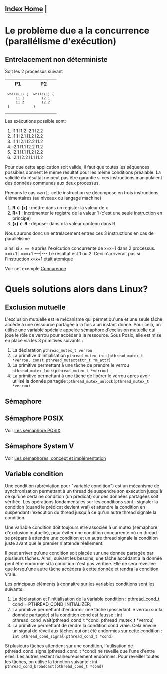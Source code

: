 [Index Home](/) |
----

# Le problème due a la concurrence (parallélisme d'exécution)

## Entrelacement non déterministe

Soit les 2 processus suivant
<table><tr>
    <th>P1</th>
    <th>P2</th> 
</tr>
<tr><td><code><pre>
while(1) {
    I1.1 
    I1.2 
}
</pre></code></td><td><code><pre>
while(1) {
    I2.1 
    I2.2 
}
</pre></code></td></tr>
</table>

Les exécutions possible sont:

1. I1.1 I1.2 I2.1 I2.2
2. I1.1 I2.1 I1.2 I2.2
3. I1.1 I2.1 I2.2 I1.2
4. I2.1 I1.1 I2.2 I1.2
4. I2.1 I1.1 I1.2 I2.2
5. I2.1 I2.2 I1.1 I1.2

Pour que cette application soit valide, il faut que toutes les séquences possibles donnent le même résultat pour les même conditions préalable. La validité du résultat ne peut pas être garantie si ces instructions manipulaient des données communes aux deux processus.

Prenons le cas `x=x+1;` cette instruction se décompose en trois instructions élémentaires (au niveaux du langage machine)

1. **R <- (x)** : mettre dans un register la valeur de x
2. **R+1** : Incrémenter le registre de la valeur 1 (c'est une seule instruction  en principe)
3. **(x) <- R** : déposer dans x la valeur contenu dans R

Nous aurons donc un entrelacement entres ces 3 instructions en cas de parallélisme

ainsi si `x == 0`
après l'exécution concurrente de x=x+1 dans 2 processus.
x=x+1 | x=x+1
---|---
Le résultat est 1 ou 2. Ceci n'arriverait pas si l'instruction x=x+1 était atomique

Voir cet exemple [Concurence](/BaseProgLinux/Threads/concurence.c)

# Quels solutions alors dans Linux?

## Exclusion mutuelle
L'exclusion mutuelle est le mécanisme qui permet qu'une et une seule tâche accède à une ressource partagée à la fois à un instant donné. Pour cela, on utilise une variable spéciale appelée sémaphore d'exclusion mutuelle qui joue le rôle de verrou pour accéder à la ressource. Sous Posix, elle est mise en place via les 3 primitives suivants :

1. La déclaration `pthread_mutex_t verrou`
3. La primitive  d'initialisation `pthread_mutex_init(pthread_mutex_t *verrou, const pthread_mutextattr_t *m_attr)`
4. La primitive permettant à une tâche de prendre le verrou  `pthread_mutex_lock(pthread_mutex_t *verrou)`
5. La primitive permettant à une tâche de libérer le verrou après avoir utilisé la donnée partagée :`pthread_mutex_unlock(pthread_mutex_t *verrou)`

## Sémaphore

## Sémaphore POSIX

Voir [Les sémaphore POSIX](/BaseProgLinux/Threads/SemaphoreTh.md)

## Sémaphore System V

Voir [Les sémaphores, concept et implémentation](/ProgAvancee/SemaphorePourProc/semaphor.md)

## Variable condition

Une  condition  (abréviation  pour "variable condition") est un mécanisme de synchronisation permettant à un thread de suspendre son exécution jusqu'à ce qu'une certaine condition (un prédicat) sur des données partagées soit vérifiée. Les opérations fondamentales  sur  les  conditions  sont : signaler la condition (quand le prédicat devient vrai) et attendre la condition en suspendant l'exécution du  thread  jusqu'à  ce qu'un autre thread signale la condition.

Une  variable  condition  doit  toujours être associée à un mutex (sémaphore d'exclusion mutuelle), pour éviter une condition concurrente où un thread se prépare à attendre une condition  et  un  autre thread signale la condition juste avant que le premier n'attende réellement.

Il peut arriver qu'une condition soit placée sur une donnée partagée par plusieurs tâches. Ainsi, suivant les besoins, une tâche accédant à la donnée peut être endormie si la condition n'est pas vérifiée. Elle ne sera réveillée que lorsqu'une autre tâche accédera à cette donnée et rendra la condition vraie.

Les principaux éléments à connaître sur les variables conditions sont les suivants :

1. La déclaration et l'initialisation de la variable condition : pthread_cond_t cond = PTHREAD_COND_INITIALIZER;
2. La primitive permettant d'endormir une tâche (possédant le verrou sur la donnée partagée) si la condition cond est fausse : int pthread_cond_wait(pthread_cond_t *cond, pthread_mutex_t *verrou)
3. La primitive permettant de rendre la condition cond vraie. Cela envoie un signal de réveil aux tâches qui ont été endormies sur cette condition : `int pthread_cond_signal(pthread_cond_t *cond)`

Si plusieurs tâches attendent sur une condition, l'utilisation de pthread_cond_signal(pthread_cond_t *cond) ne réveille que l'une d'entre elles. Les autres restent malheureusement endormies. Pour réveiller toutes les tâches, on utilise la fonction suivante : int `pthread_cond_broadcast(pthread_cond_t *cond)`

